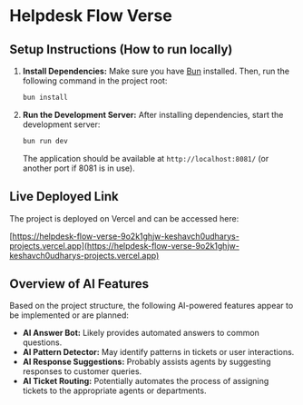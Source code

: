 # Helpdesk Flow Verse

## Setup Instructions (How to run locally)

1.  **Install Dependencies:** Make sure you have [Bun](https://bun.sh/docs/installation) installed. Then, run the following command in the project root:

    ```bash
    bun install
    ```

2.  **Run the Development Server:** After installing dependencies, start the development server:

    ```bash
    bun run dev
    ```

    The application should be available at `http://localhost:8081/` (or another port if 8081 is in use).

## Live Deployed Link

The project is deployed on Vercel and can be accessed here:

[https://helpdesk-flow-verse-9o2k1ghjw-keshavch0udharys-projects.vercel.app](https://helpdesk-flow-verse-9o2k1ghjw-keshavch0udharys-projects.vercel.app)

## Overview of AI Features

Based on the project structure, the following AI-powered features appear to be implemented or are planned:

*   **AI Answer Bot:** Likely provides automated answers to common questions.
*   **AI Pattern Detector:** May identify patterns in tickets or user interactions.
*   **AI Response Suggestions:** Probably assists agents by suggesting responses to customer queries.
*   **AI Ticket Routing:** Potentially automates the process of assigning tickets to the appropriate agents or departments.
